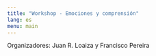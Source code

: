 ```yaml
---
title: "Workshop - Emociones y comprensión"
lang: es
menu: main
---
```


Organizadores: Juan R. Loaiza y Francisco Pereira
